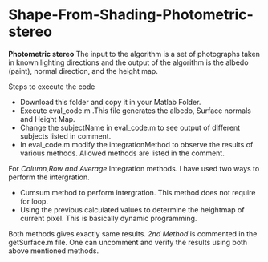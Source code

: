 # Shape-From-Shading-Photometric-stereo
**Photometric stereo** The input to the algorithm is a set of photographs taken in known lighting directions and the output of the algorithm is the albedo (paint), normal direction, and the height map.

Steps to execute the code
- Download this folder and copy it in your Matlab Folder.
- Execute eval_code.m .This file generates the albedo, Surface normals and Height Map.
- Change the subjectName in eval_code.m  to see output of different subjects listed in comment.
- In eval_code.m modify the integrationMethod to observe the results of various methods. Allowed methods are listed in the comment.

For *Column,Row and Average* Integration methods. I have used two ways to perform the intergration. 
- Cumsum method to perform intergration. This method does not require for loop.
- Using the previous calculated values to determine the heightmap of current pixel. This is basically dynamic programming. 

Both methods gives exactly same results. *2nd Method* is commented in the getSurface.m file. One can uncomment and verify the results using both above mentioned methods.
